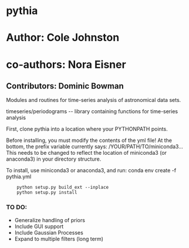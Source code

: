# pythia
# Author: Cole Johnston
# co-authors: Nora Eisner

## Contributors: Dominic Bowman


Modules and routines for time-series analysis of astronomical data sets.


timeseries/periodograms -- library containing functions for time-series analysis


First, clone pythia into a location where your PYTHONPATH points.

Before installing, you must modify the contents of the yml file!
At the bottom, the prefix variable currently says: /YOUR/PATH/TO/miniconda3...
This needs to be changed to reflect the location of miniconda3 (or anaconda3)
in your directory structure.

To install, use miniconda3 or anaconda3, and run:
        conda env create -f pythia.yml

        python setup.py build_ext --inplace
        python setup.py install

### TO DO:
  - Generalize handling of priors
  - Include GUI support
  - Include Gaussian Processes
  - Expand to multiple filters (long term)
